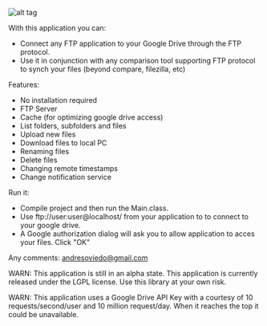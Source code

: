 ![alt tag](https://github.com/andresoviedo/google-drive-ftp-adapter/blob/master/src/main/resources/images/icon.jpeg?raw=true)

With this application you can:
* Connect any FTP application to your Google Drive through the FTP protocol.
* Use it in conjunction with any comparison tool supporting FTP protocol to synch your files (beyond compare, filezilla, etc)

Features:
* No installation required
* FTP Server
* Cache (for optimizing google drive access)
* List folders, subfolders and files
* Upload new files
* Download files to local PC
* Renaming files
* Delete files
* Changing remote timestamps
* Change notification service

Run it:
* Compile project and then run the Main.class.  
* Use ftp://user:user@localhost/ from your application to to connect to your google drive.  
* A Google authorization dialog will ask you to allow application to acces your files. Click "OK"

Any comments: andresoviedo@gmail.com

WARN: This application is still in an alpha state. This application is currently released under the LGPL license.
      Use this library at your own risk.

WARN: This application uses a Google Drive API Key with a courtesy of 10 requests/second/user and 10 million request/day.
      When it reaches the top it could be unavailable.
